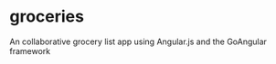 groceries
=========

An collaborative grocery list app using Angular.js and the GoAngular framework
